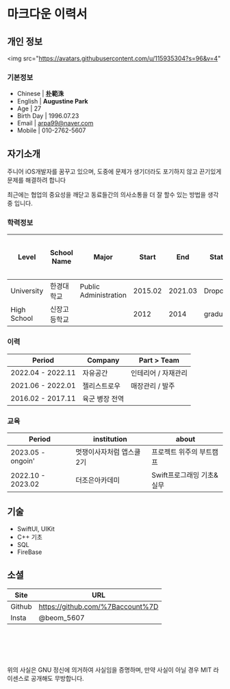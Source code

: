 # 마크다운 이력서

## 개인 정보
<img src="https://avatars.githubusercontent.com/u/115935304?s=96&v=4"

### 기본정보

- Chinese | **[朴](https://ko.wiktionary.org/wiki/%E6%9C%B4)範洙**
- English | **Augustine Park**
- Age | 27
- Birth Day | 1996.07.23
- Email | arpa99@naver.com
- Mobile | 010-2762-5607

## 자기소개

주니어 iOS개발자를 꿈꾸고 있으며, 도중에 문제가 생기더라도 포기하지 않고 끈기있게 문제를 해결하려 합니다

최근에는 협업의 중요성을 깨닫고 동료들간의 의사소통을 더 잘 할수 있는 방법을 생각 중 입니다.

### 학력정보

| Level | School Name | Major | Start | End | Status | 최종학력 |
| --- | --- | --- | --- | --- | --- | --- |
| University | 한경대학교 | Public Administration | 2015.02 | 2021.03 | Dropout |  |
| High School | 신장고등학교 |  | 2012 | 2014 | graduated | 최종 |

### 이력

| Period | Company | Part > Team |
| --- | --- | --- |
| 2022.04 - 2022.11 | 자유공간 | 인테리어 / 자재관리 |
| 2021.06 - 2022.01 | 젤리스트로우 | 매장관리 / 발주 |
| 2016.02 - 2017.11 | 육군 병장 전역 |  |

### 교육

| Period | institution | about |
| --- | --- | --- |
| 2023.05 - ongoin' | 멋쟁이사자처럼 앱스쿨 2기 | 프로젝트 위주의 부트캠프 |
| 2022.10 - 2023.02 | 더조은아카데미 | Swift프로그래밍 기초&실무 |

## 기술

- SwiftUI, UIKit
- C++ 기초
- SQL
- FireBase

## 소셜

| Site | URL |
| --- | --- |
| Github | https://github.com/%7Baccount%7D |
| Insta | @beom_5607 |

## <br><br>

위의 사실은 GNU 정신에 의거하여 사실임을 증명하며, 만약 사실이 아닐 경우 MIT 라이센스로 공개해도 무방합니다.
